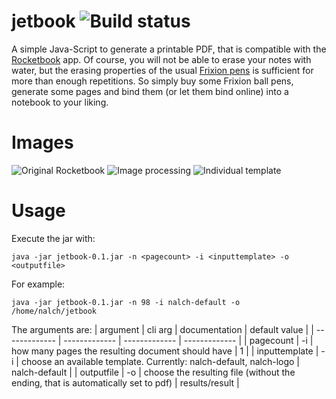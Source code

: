 # jetbook ![Build status](https://travis-ci.org/nalch/jetbook.svg?branch=master)
A simple Java-Script to generate a printable PDF, that is compatible with the [Rocketbook](https://getrocketbook.com/) app.
Of course, you will not be able to erase your notes with water, but the erasing properties of the usual [Frixion pens](http://www.frixion-shop.com/pilot-frixion-ball.html) is sufficient for more than enough repetitions.
So simply buy some Frixion ball pens, generate some pages and bind them (or let them bind online) into a notebook to your liking.

# Images
![Original Rocketbook](https://raw.githubusercontent.com/nalch/jetbook/master/images/original.jpg)
![Image processing](https://raw.githubusercontent.com/nalch/jetbook/master/images/beforeafter_phones.jpg)
![Individual template](https://raw.githubusercontent.com/nalch/jetbook/master/images/nalch-logo-result.png)


# Usage
Execute the jar with: 
```
java -jar jetbook-0.1.jar -n <pagecount> -i <inputtemplate> -o <outputfile>
```

For example:
```
java -jar jetbook-0.1.jar -n 98 -i nalch-default -o /home/nalch/jetbook
```

The arguments are:
| argument      | cli arg       | documentation | default value |
| ------------- | ------------- | ------------- | ------------- |
| pagecount | -i | how many pages the resulting document should have | 1 |
| inputtemplate | -i | choose an available template. Currently: nalch-default, nalch-logo | nalch-default |
| outputfile | -o | choose the resulting file (without the ending, that is automatically set to pdf) | results/result |